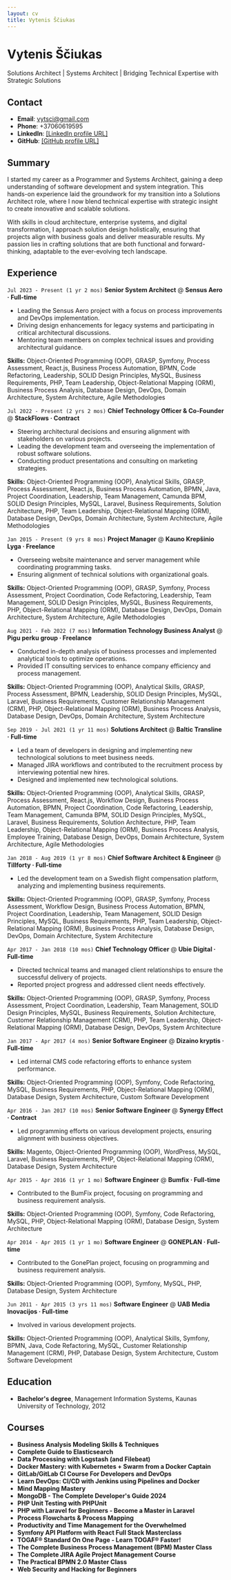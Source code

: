 ```yaml
---
layout: cv
title: Vytenis Ščiukas
---
```


# Vytenis Ščiukas
Solutions Architect | Systems Architect | Bridging Technical Expertise with Strategic Solutions

## Contact

- **Email**: vytsci@gmail.com
- **Phone**: +37060619595
- **LinkedIn**: [[LinkedIn profile URL]](https://www.linkedin.com/in/vytenis-sciukas-b5b89928)
- **GitHub**: [[GitHub profile URL]](https://github.com/vytsci)

## Summary

I started my career as a Programmer and Systems Architect, gaining a deep understanding of software development and system integration. This hands-on experience laid the groundwork for my transition into a Solutions Architect role, where I now blend technical expertise with strategic insight to create innovative and scalable solutions.

With skills in cloud architecture, enterprise systems, and digital transformation, I approach solution design holistically, ensuring that projects align with business goals and deliver measurable results. My passion lies in crafting solutions that are both functional and forward-thinking, adaptable to the ever-evolving tech landscape.

## Experience

`Jul 2023 - Present (1 yr 2 mos)`
__Senior System Architect__ @ **Sensus Aero · Full-time**

- Leading the Sensus Aero project with a focus on process improvements and DevOps implementation.
- Driving design enhancements for legacy systems and participating in critical architectural discussions.
- Mentoring team members on complex technical issues and providing architectural guidance.

**Skills:** Object-Oriented Programming (OOP), GRASP, Symfony, Process Assessment, React.js, Business Process Automation, BPMN, Code Refactoring, Leadership, SOLID Design Principles, MySQL, Business Requirements, PHP, Team Leadership, Object-Relational Mapping (ORM), Business Process Analysis, Database Design, DevOps, Domain Architecture, System Architecture, Agile Methodologies



`Jul 2022 - Present (2 yrs 2 mos)`
__Chief Technology Officer & Co-Founder__ @ **StackFlows · Contract**  
  
- Steering architectural decisions and ensuring alignment with stakeholders on various projects.
- Leading the development team and overseeing the implementation of robust software solutions.
- Conducting product presentations and consulting on marketing strategies.

**Skills:** Object-Oriented Programming (OOP), Analytical Skills, GRASP, Process Assessment, React.js, Business Process Automation, BPMN, Java, Project Coordination, Leadership, Team Management, Camunda BPM, SOLID Design Principles, MySQL, Laravel, Business Requirements, Solution Architecture, PHP, Team Leadership, Object-Relational Mapping (ORM), Database Design, DevOps, Domain Architecture, System Architecture, Agile Methodologies



`Jan 2015 - Present (9 yrs 8 mos)`
__Project Manager__ @ **Kauno Krepšinio Lyga · Freelance**

- Overseeing website maintenance and server management while coordinating programming tasks.
- Ensuring alignment of technical solutions with organizational goals.

**Skills:** Object-Oriented Programming (OOP), GRASP, Symfony, Process Assessment, Project Coordination, Code Refactoring, Leadership, Team Management, SOLID Design Principles, MySQL, Business Requirements, PHP, Object-Relational Mapping (ORM), Database Design, DevOps, Domain Architecture, System Architecture, Agile Methodologies



`Aug 2021 - Feb 2022 (7 mos)`
__Information Technology Business Analyst__ @ **Pigu perku group · Freelance**  

- Conducted in-depth analysis of business processes and implemented analytical tools to optimize operations.
- Provided IT consulting services to enhance company efficiency and process management.

**Skills:** Object-Oriented Programming (OOP), Analytical Skills, GRASP, Process Assessment, BPMN, Leadership, SOLID Design Principles, MySQL, Laravel, Business Requirements, Customer Relationship Management (CRM), PHP, Object-Relational Mapping (ORM), Business Process Analysis, Database Design, DevOps, Domain Architecture, System Architecture

`Sep 2019 - Jul 2021 (1 yr 11 mos)`
__Solutions Architect__ @ **Baltic Transline · Full-time**  

- Led a team of developers in designing and implementing new technological solutions to meet business needs.
- Managed JIRA workflows and contributed to the recruitment process by interviewing potential new hires.
- Designed and implemented new technological solutions.

**Skills:** Object-Oriented Programming (OOP), Analytical Skills, GRASP, Process Assessment, React.js, Workflow Design, Business Process Automation, BPMN, Project Coordination, Code Refactoring, Leadership, Team Management, Camunda BPM, SOLID Design Principles, MySQL, Laravel, Business Requirements, Solution Architecture, PHP, Team Leadership, Object-Relational Mapping (ORM), Business Process Analysis, Employee Training, Database Design, DevOps, Domain Architecture, System Architecture, Agile Methodologies


`Jan 2018 - Aug 2019 (1 yr 8 mos)`
__Chief Software Architect & Engineer__ @ **Tillforty · Full-time**  

- Led the development team on a Swedish flight compensation platform, analyzing and implementing business requirements.

**Skills:** Object-Oriented Programming (OOP), GRASP, Symfony, Process Assessment, Workflow Design, Business Process Automation, BPMN, Project Coordination, Leadership, Team Management, SOLID Design Principles, MySQL, Business Requirements, PHP, Team Leadership, Object-Relational Mapping (ORM), Business Process Analysis, Database Design, DevOps, Domain Architecture, System Architecture


`Apr 2017 - Jan 2018 (10 mos)`
__Chief Technology Officer__ @ **Ubie Digital · Full-time**  

- Directed technical teams and managed client relationships to ensure the successful delivery of projects.
- Reported project progress and addressed client needs effectively.

**Skills:** Object-Oriented Programming (OOP), GRASP, Symfony, Process Assessment, Project Coordination, Leadership, Team Management, SOLID Design Principles, MySQL, Business Requirements, Solution Architecture, Customer Relationship Management (CRM), PHP, Team Leadership, Object-Relational Mapping (ORM), Database Design, DevOps, System Architecture


`Jan 2017 - Apr 2017 (4 mos)`
__Senior Software Engineer__ @ **Dizaino kryptis · Full-time**  

- Led internal CMS code refactoring efforts to enhance system performance.

**Skills:** Object-Oriented Programming (OOP), Symfony, Code Refactoring, MySQL, Business Requirements, PHP, Object-Relational Mapping (ORM), Database Design, System Architecture, Custom Software Development


`Apr 2016 - Jan 2017 (10 mos)`
__Senior Software Engineer__ @ **Synergy Effect · Contract**  

- Led programming efforts on various development projects, ensuring alignment with business objectives.

**Skills:** Magento, Object-Oriented Programming (OOP), WordPress, MySQL, Laravel, Business Requirements, PHP, Object-Relational Mapping (ORM), Database Design, System Architecture


`Apr 2015 - Apr 2016 (1 yr 1 mo)`
__Software Engineer__ @ **Bumfix · Full-time** 

- Contributed to the BumFix project, focusing on programming and business requirement analysis.

**Skills:** Object-Oriented Programming (OOP), Symfony, Code Refactoring, MySQL, PHP, Object-Relational Mapping (ORM), Database Design, System Architecture



`Apr 2014 - Apr 2015 (1 yr 1 mo)`
__Software Engineer__ @ **GONEPLAN · Full-time**  

- Contributed to the GonePlan project, focusing on programming and business requirement analysis.

**Skills:** Object-Oriented Programming (OOP), Symfony, MySQL, PHP, Database Design, System Architecture


`Jun 2011 - Apr 2015 (3 yrs 11 mos)`
__Software Engineer__ @ **UAB Media Inovacijos · Full-time** 

- Involved in various development projects.

**Skills:** Object-Oriented Programming (OOP), Analytical Skills, Symfony, BPMN, Java, Code Refactoring, MySQL, Customer Relationship Management (CRM), PHP, Database Design, System Architecture, Custom Software Development

## Education

- **Bachelor's degree**, Management Information Systems, Kaunas University of Technology, 2012

## Courses

- **Business Analysis Modeling Skills & Techniques**
- **Complete Guide to Elasticsearch**
- **Data Processing with Logstash (and Filebeat)**
- **Docker Mastery: with Kubernetes + Swarm from a Docker Captain**
- **GitLab/GitLab CI Course For Developers and DevOps**
- **Learn DevOps: CI/CD with Jenkins using Pipelines and Docker**
- **Mind Mapping Mastery**
- **MongoDB - The Complete Developer's Guide 2024**
- **PHP Unit Testing with PHPUnit**
- **PHP with Laravel for Beginners - Become a Master in Laravel**
- **Process Flowcharts & Process Mapping**
- **Productivity and Time Management for the Overwhelmed**
- **Symfony API Platform with React Full Stack Masterclass**
- **TOGAF® Standard On One Page - Learn TOGAF® Faster!**
- **The Complete Business Process Management (BPM) Master Class**
- **The Complete JIRA Agile Project Management Course**
- **The Practical BPMN 2.0 Master Class**
- **Web Security and Hacking for Beginners**


